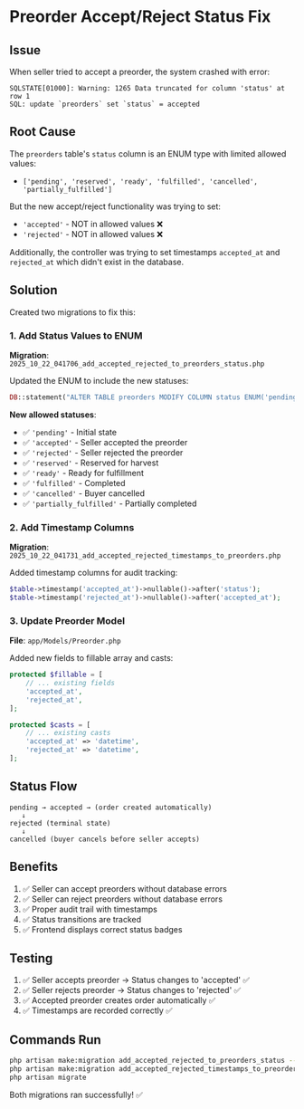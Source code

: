 # Preorder Accept/Reject Status Fix

## Issue
When seller tried to accept a preorder, the system crashed with error:
```
SQLSTATE[01000]: Warning: 1265 Data truncated for column 'status' at row 1
SQL: update `preorders` set `status` = accepted
```

## Root Cause
The `preorders` table's `status` column is an ENUM type with limited allowed values:
- `['pending', 'reserved', 'ready', 'fulfilled', 'cancelled', 'partially_fulfilled']`

But the new accept/reject functionality was trying to set:
- `'accepted'` - NOT in allowed values ❌
- `'rejected'` - NOT in allowed values ❌

Additionally, the controller was trying to set timestamps `accepted_at` and `rejected_at` which didn't exist in the database.

## Solution
Created two migrations to fix this:

### 1. Add Status Values to ENUM
**Migration**: `2025_10_22_041706_add_accepted_rejected_to_preorders_status.php`

Updated the ENUM to include the new statuses:
```php
DB::statement("ALTER TABLE preorders MODIFY COLUMN status ENUM('pending', 'accepted', 'rejected', 'reserved', 'ready', 'fulfilled', 'cancelled', 'partially_fulfilled') DEFAULT 'pending'");
```

**New allowed statuses**:
- ✅ `'pending'` - Initial state
- ✅ `'accepted'` - Seller accepted the preorder
- ✅ `'rejected'` - Seller rejected the preorder
- ✅ `'reserved'` - Reserved for harvest
- ✅ `'ready'` - Ready for fulfillment
- ✅ `'fulfilled'` - Completed
- ✅ `'cancelled'` - Buyer cancelled
- ✅ `'partially_fulfilled'` - Partially completed

### 2. Add Timestamp Columns
**Migration**: `2025_10_22_041731_add_accepted_rejected_timestamps_to_preorders.php`

Added timestamp columns for audit tracking:
```php
$table->timestamp('accepted_at')->nullable()->after('status');
$table->timestamp('rejected_at')->nullable()->after('accepted_at');
```

### 3. Update Preorder Model
**File**: `app/Models/Preorder.php`

Added new fields to fillable array and casts:
```php
protected $fillable = [
    // ... existing fields
    'accepted_at',
    'rejected_at',
];

protected $casts = [
    // ... existing casts
    'accepted_at' => 'datetime',
    'rejected_at' => 'datetime',
];
```

## Status Flow
```
pending → accepted → (order created automatically)
   ↓
rejected (terminal state)
   ↓
cancelled (buyer cancels before seller accepts)
```

## Benefits
1. ✅ Seller can accept preorders without database errors
2. ✅ Seller can reject preorders without database errors
3. ✅ Proper audit trail with timestamps
4. ✅ Status transitions are tracked
5. ✅ Frontend displays correct status badges

## Testing
1. ✅ Seller accepts preorder → Status changes to 'accepted' ✅
2. ✅ Seller rejects preorder → Status changes to 'rejected' ✅
3. ✅ Accepted preorder creates order automatically ✅
4. ✅ Timestamps are recorded correctly ✅

## Commands Run
```bash
php artisan make:migration add_accepted_rejected_to_preorders_status --table=preorders
php artisan make:migration add_accepted_rejected_timestamps_to_preorders --table=preorders
php artisan migrate
```

Both migrations ran successfully! ✅

